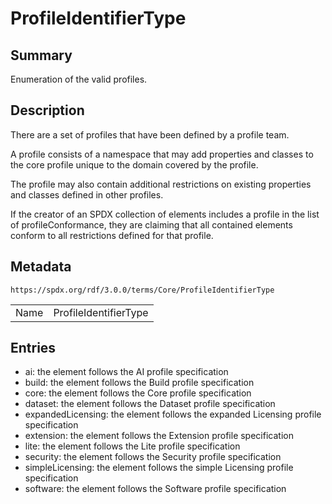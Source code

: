 <!-- Automatically generated by spec-parser v2.3.0 on 2024-07-09T12:43:38.633388+00:00 -->
<!-- SPDX-License-Identifier: Community-Spec-1.0 -->

# ProfileIdentifierType

## Summary

Enumeration of the valid profiles.


## Description

There are a set of profiles that have been defined by a profile team.

A profile consists of a namespace that may add properties and classes to the
core profile unique to the domain covered by the profile.

The profile may also contain additional restrictions on existing properties and
classes defined in other profiles.

If the creator of an SPDX collection of elements includes a profile in the list
of profileConformance, they are claiming that all contained elements conform
to all restrictions defined for that profile.


## Metadata

`https://spdx.org/rdf/3.0.0/terms/Core/ProfileIdentifierType`


| | |
|---|---|
| Name | ProfileIdentifierType |




## Entries

- ai: the element follows the AI profile specification
- build: the element follows the Build profile specification
- core: the element follows the Core profile specification
- dataset: the element follows the Dataset profile specification
- expandedLicensing: the element follows the expanded Licensing profile specification
- extension: the element follows the Extension profile specification
- lite: the element follows the Lite profile specification
- security: the element follows the Security profile specification
- simpleLicensing: the element follows the simple Licensing profile specification
- software: the element follows the Software profile specification

